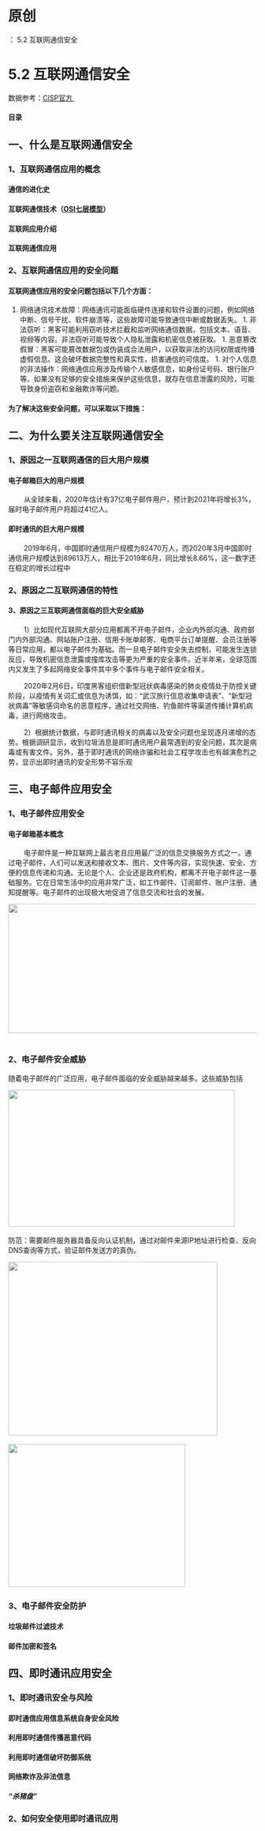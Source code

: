 # 原创
：  5.2 互联网通信安全

# 5.2 互联网通信安全

数据参考：[CISP官方 ](https://www.cisp.cn/page/1801337)

#### 目录

## 一、什么是互联网通信安全

### 1、互联网通信应用的概念

#### 通信的进化史

#### 互联网通信技术（[OSI七层模型](https://blog.csdn.net/weixin_43263566/article/details/127831584)）

#### 互联网应用介绍

#### 互联网通信应用

### 2、互联网通信应用的安全问题

#### 互联网通信应用的安全问题包括以下几个方面：
1.  网络通讯技术故障：网络通讯可能面临硬件连接和软件设置的问题，例如网络中断、信号干扰、软件崩溃等，这些故障可能导致通信中断或数据丢失。 1.  非法窃听：黑客可能利用窃听技术拦截和监听网络通信数据，包括文本、语音、视频等内容。非法窃听可能导致个人隐私泄露和机密信息被获取。 1.  恶意篡改假冒：黑客可能篡改数据包或伪装成合法用户，以获取非法的访问权限或传播虚假信息。这会破坏数据完整性和真实性，损害通信的可信度。 1.  对个人信息的非法操作：网络通信应用涉及传输个人敏感信息，如身份证号码、银行账户等。如果没有足够的安全措施来保护这些信息，就存在信息泄露的风险，可能导致身份盗窃和金融欺诈等问题。 
#### 为了解决这些安全问题，可以采取以下措施：

## 二、为什么要关注互联网通信安全

### 1、原因之一互联网通信的巨大用户规模

#### 电子邮箱巨大的用户规模

        从全球来看，2020年估计有37亿电子邮件用户，预计到2021年将增长3%，届时电子邮件用户将超过41亿人。

#### 即时通讯的巨大用户规模

        2019年6月，中国即时通信用户规模为82470万人，而2020年3月中国即时通信用户规模达到89613万人，相比于2019年6月，同比增长8.66%，这一数字还在稳定的增长过程中

### 2、原因之二互联网通信的特性

#### 3、原因之三互联网通信面临的巨大安全威胁

        1）比如现代互联网大部分应用都离不开电子邮件，企业内外部沟通、政府部门内外部沟通、网站账户注册、信用卡账单邮寄、电商平台订单提醒、会员注册等等日常应用，都以电子邮件为基础。而一旦电子邮件安全失去控制，可能发生连锁反应，导致机密信息泄露或撞库攻击等更为严重的安全事件。近半年来，全球范围内又发生了多起网络安全事件其中多个事件与电子邮件安全相关。

        2020年2月6日，印度黑客组织借新型冠状病毒感染的肺炎疫情处于防控关键阶段，以疫情有关词汇或信息为诱饵，如：“武汉旅行信息收集申请表”、“新型冠状病毒”等敏感词命名的恶意程序，通过社交网络、钓鱼邮件等渠道传播计算机病毒，进行网络攻击。

        2）根据统计数据，与即时通讯相关的病毒以及安全问题也呈现逐月递增的态势。根据调研显示，收到垃圾消息是即时通讯用户最常遇到的安全问题，其次是病毒或有害文件。另外，基于即时通讯的网络诈骗和社会工程学攻击也有越演愈烈之势，显示出即时通讯的安全形势不容乐观 

## 三、电子邮件应用安全

### 1、电子邮件应用安全

#### 电子邮箱基本概念

        电子邮件是一种互联网上最古老且应用最广泛的信息交换服务方式之一。通过电子邮件，人们可以发送和接收文本、图片、文件等内容，实现快速、安全、方便的信息传递和沟通。无论是个人、企业还是政府机构，都离不开电子邮件这一基础服务。它在日常生活中的应用非常广泛，如工作邮件、订阅邮件、账户注册、通知提醒等。电子邮件的出现极大地促进了信息交流和社会的发展。

<img alt="" height="262" src="https://img-blog.csdnimg.cn/4c81600847a34f0dbdceb222ab87e7fe.png" width="691"/> 

### 2、电子邮件安全威胁

随着电子邮件的广泛应用，电子邮件面临的安全威胁越来越多。这些威胁包括

<img alt="" height="277" src="https://img-blog.csdnimg.cn/c5191e362cc844c981ceacaa9105b5fd.png" width="459"/> 

防范：需要邮件服务器具备反向认证机制，通过对邮件来源IP地址进行检查、反向DNS查询等方式，验证邮件发送方的真伪。 

<img alt="" height="352" src="https://img-blog.csdnimg.cn/63ac0e5744d74901ab1e39881ad2b2a9.png" width="424"/> 

<img alt="" height="290" src="https://img-blog.csdnimg.cn/034f2a6ba260463eb7f52ca390fd39c7.png" width="359"/> 

### 3、电子邮件安全防护

#### 垃圾邮件过滤技术

#### 邮件加密和签名

## 四、即时通讯应用安全 

### 1、即时通讯安全与风险

#### 即时通信应用信息系统自身安全风险

#### 利用即时通信传播恶意代码

#### 利用即时通信破坏防御系统

#### 网络欺诈及非法信息

##### “杀猪盘”

### 2、如何安全使用即时通讯应用
